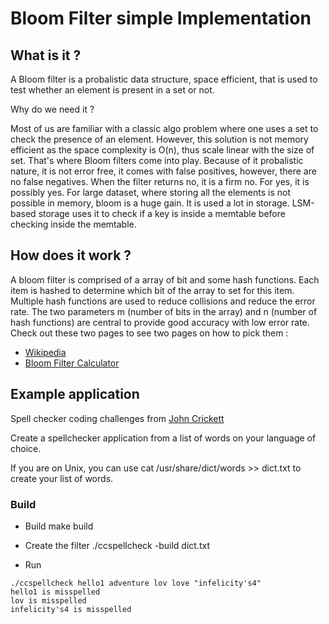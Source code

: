 # Bloom Filter simple Implementation

## What is it ?
A Bloom filter is a probalistic data structure, space efficient, that is used to test whether an element is present in a set or not.

Why do we need it ?

Most of us are familiar with a classic algo problem where one uses a set to check the presence of an element.
However, this solution is not memory efficient as the space complexity is O(n), thus scale linear with the size of set. That's where Bloom filters come into play.
Because of it probalistic nature, it is not error free, it comes with false positives, however, there are no false negatives.
When the filter returns no, it is a firm no. For yes, it is possibly yes.
For large dataset, where storing all the elements is not possible in memory, bloom is a huge gain.
It is used a lot in storage. LSM-based storage uses it to check if a key is inside a memtable before checking inside the memtable.

## How does it work ?
A bloom filter is comprised of a array of bit and some hash functions.
Each item is hashed to determine which bit of the array to set for this item.
Multiple hash functions are used to reduce collisions and reduce the error rate.
The two parameters m (number of bits in the array) and n (number of hash functions) are central to provide good accuracy with low error rate.
Check out these two pages to see two pages on how to pick them :

 * [Wikipedia](https://en.wikipedia.org/wiki/Tar_(computing)#File_format)
 * [Bloom Filter Calculator](https://hur.st/bloomfilter/)


## Example application
Spell checker coding challenges from [John Crickett](https://codingchallenges.fyi/challenges/challenge-bloom)

Create a spellchecker application from a list of words on your language of choice.

If you are on Unix, you can use cat /usr/share/dict/words >> dict.txt to create your list of words.

### Build

* Build
make build
* Create the filter
./ccspellcheck -build dict.txt

* Run
```
./ccspellcheck hello1 adventure lov love "infelicity's4"
hello1 is misspelled
lov is misspelled
infelicity's4 is misspelled
```